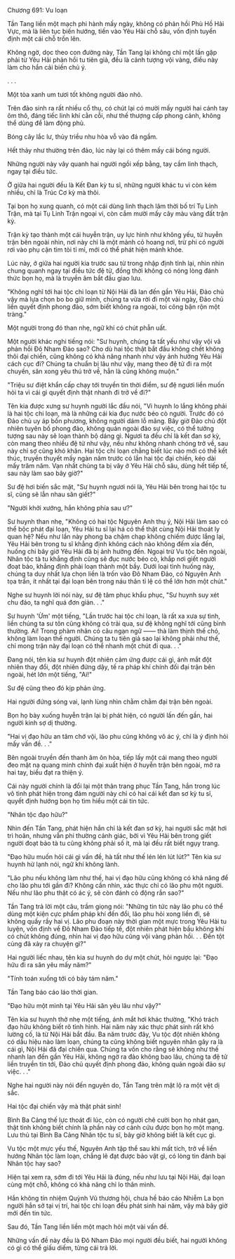 




Chương 691: Vu loạn


Tần Tang liền một mạch phi hành mấy ngày, không có phản hồi Phù Hồ Hải Vực, mà là liên tục biến hướng, tiến vào Yêu Hải chỗ sâu, vốn định tuyển định một cái chỗ trốn lên.

Không ngờ, dọc theo con đường này, Tần Tang lại không chỉ một lần gặp phải từ Yêu Hải phản hồi tu tiên giả, đều là cảnh tượng vội vàng, điều này làm cho hắn cải biến chủ ý.

. . .

Một tòa xanh um tươi tốt không người đảo nhỏ.

Trên đảo sinh ra rất nhiều cổ thụ, có chút lại có mười mấy người hai cánh tay ôm thô, đáng tiếc linh khí cằn cỗi, như thế thượng cấp phong cảnh, không thể dùng để làm động phủ.

Bóng cây lắc lư, thủy triều nhu hòa vỗ vào đá ngầm.

Hết thảy như thường trên đảo, lúc này lại có thêm mấy cái bóng người.

Những người này vây quanh hai người ngồi xếp bằng, tay cầm linh thạch, ngay tại điều tức.

Ở giữa hai người đều là Kết Đan kỳ tu sĩ, những người khác tu vi còn kém nhiều, chỉ là Trúc Cơ kỳ mà thôi.

Tại bọn họ xung quanh, có một cái dùng linh thạch lâm thời bố trí Tụ Linh Trận, mà tại Tụ Linh Trận ngoại vi, còn cắm mười mấy cây màu vàng đất trận kỳ.

Trận kỳ tạo thành một cái huyễn trận, uy lực hình như không yếu, từ huyễn trận bên ngoài nhìn, nơi này chỉ là một mảnh cỏ hoang nơi, trừ phi có người rơi vào phụ cận tìm tòi tỉ mỉ, mới có thể phát hiện mánh khóe.

Lúc này, ở giữa hai người kia trước sau từ trong nhập định tỉnh lại, nhìn nhìn chung quanh ngay tại điều tức đệ tử, đồng thời không có nóng lòng đánh thức bọn họ, mà là truyền âm bắt đầu giao lưu.

"Không nghĩ tới hai tộc chi loạn từ Nội Hải đã lan đến gần Yêu Hải, Đảo chủ vậy mà lựa chọn bo bo giữ mình, chúng ta vừa rời đi một vài ngày, Đảo chủ liền quyết định phong đảo, sớm biết không ra ngoài, toi công bận rộn một tràng."

Một người trong đó than nhẹ, ngữ khí có chút phẫn uất.

Một người khác nghi tiếng nói: "Sư huynh, chúng ta tất yếu như vậy vội vã phản hồi Đô Nham Đảo sao? Cho dù hai tộc thật bắt đầu không chết không thôi đại chiến, cũng không có khả năng nhanh như vậy ảnh hưởng Yêu Hải cách cục đi? Chúng ta chuẩn bị lâu như vậy, mang theo đệ tử đi ra một chuyến, săn xong yêu thú trở về, hẳn là cũng không muộn."

"Triệu sư điệt khẩn cấp chạy tới truyền tin thời điểm, sư đệ ngươi liền muốn hỏi ta vì cái gì quyết định thật nhanh đi trở về đi?"

Tên kia được xưng sư huynh người lắc đầu nói, "Vi huynh lo lắng không phải là hai tộc chi loạn, mà là những cái kia đục nước béo cò người. Trước đó có Đảo chủ uy áp bốn phương, không người dám lỗ mãng. Bây giờ Đảo chủ đột nhiên tuyên bố phong đảo, không quản ngoài đảo sự việc, có thể tưởng tượng sau này sẽ loạn thành bộ dáng gì. Ngươi ta đều chỉ là kết đan sơ kỳ, còn mang theo nhiều đệ tử như vậy, nếu như không nhanh chóng trở về, sau này chỉ sợ cũng khó khăn. Hai tộc chi loạn chẳng biết lúc nào mới có thể kết thúc, truyền thuyết mấy ngàn năm trước có lần hai tộc đại chiến, kéo dài mấy trăm năm. Vạn nhất chúng ta bị vây ở Yêu Hải chỗ sâu, dùng hết tiếp tế, sau này làm sao bây giờ?"

Sư đệ hơi biến sắc mặt, "Sư huynh ngươi nói là, Yêu Hải bên trong hai tộc tu sĩ, cũng sẽ lẫn nhau săn giết?"

"Người khởi xướng, hắn không phía sau ư?"

Sư huynh than nhẹ, "Không có hai tộc Nguyên Anh thụ ý, Nội Hải làm sao có thể bộc phát đại loạn, Yêu Hải tu sĩ lại há có thể thật cùng Nội Hải thoát ly quan hệ? Nếu như lần này phong ba chậm chạp không chiếm được lắng lại, Yêu Hải bên trong tu sĩ khẳng định không cách nào không đếm xỉa đến, huống chi bây giờ Yêu Hải đã bị ảnh hưởng đến. Ngoại trừ Vu tộc bên ngoài, Nhân tộc tà tu khẳng định cũng sẽ đục nước béo cò, khắp nơi giết người đoạt bảo, khẳng định phải loạn thành một bầy. Dưới loại tình huống này, chúng ta duy nhất lựa chọn liền là trốn vào Đô Nham Đảo, có Nguyên Anh tọa trấn, ít nhất tại đại loạn bên trong náu thân tỉ lệ có thể lớn hơn một chút."

Nghe sư huynh lời nói này, sư đệ tâm phục khẩu phục, "Sư huynh suy xét chu đáo, ta nghĩ quá đơn giản. . ."

Sư huynh 'Ừm' một tiếng, "Lần trước hai tộc chi loạn, là rất xa xưa sự tình, liền chúng ta sư tôn cũng không có trải qua, sư đệ không nghĩ tới cũng bình thường. Ai! Trong phàm nhân có câu ngạn ngữ —— thà làm thịnh thế chó, không làm loạn thế người. Chúng ta tu tiên giả sao lại không phải như thế, chỉ mong trận này đại loạn có thể nhanh một chút đi qua. . ."

Đang nói, tên kia sư huynh đột nhiên cảm ứng được cái gì, ánh mắt đột nhiên thay đổi, đột nhiên đứng dậy, tế ra pháp khí chính đối đại trận bên ngoài, hét lớn một tiếng, "Ai!"

Sư đệ cũng theo đó kịp phản ứng.

Hai người đứng sóng vai, lạnh lùng nhìn chằm chằm đại trận bên ngoài.

Bọn họ bày xuống huyễn trận lại bị phát hiện, có người lấn đến gần, hai người kinh sợ dị thường.

"Hai vị đạo hữu an tâm chớ vội, lão phu cũng không vô ác ý, chỉ là ý định hỏi mấy vấn đề. . ."

Bên ngoài truyền đến thanh âm ôn hòa, tiếp lấy một cái mang theo người đeo mặt nạ quang minh chính đại xuất hiện ở huyễn trận bên ngoài, mở ra hai tay, biểu đạt ra thiện ý.

Cái này người chính là đổi lại một thân trang phục Tần Tang, hắn trong lúc vô tình phát hiện trong đám người này chỉ có hai cái kết đan sơ kỳ tu sĩ, quyết định hướng bọn họ tìm hiểu một cái tin tức.

"Nhân tộc đạo hữu?"

Nhìn đến Tần Tang, phát hiện hắn chỉ là kết đan sơ kỳ, hai người sắc mặt hơi trì hoãn, nhưng vẫn phi thường cảnh giác, bởi vì Yêu Hải bên trong giết người đoạt bảo tà tu cũng không phải số ít, mà lại đều rất biết ngụy trang.

"Đạo hữu muốn hỏi cái gì vấn đề, hà tất như thế lén lén lút lút?" Tên kia sư huynh hừ lạnh nói, ngữ khí không lành.

"Lão phu nếu không làm như thế, hai vị đạo hữu cũng không có khả năng để cho lão phu tới gần đi? Không cần nhìn, xác thực chỉ có lão phu một người. Nếu như lão phu thật có ác ý, sẽ còn đánh cỏ động rắn sao?"

Tần Tang trả lời một câu, trầm giọng nói: "Những tin tức này lão phu có thể dùng một kiện cực phẩm pháp khí đến đổi, lão phu hỏi xong liền đi, sẽ không quấy rầy hai vị. Lão phu đoạn này thời gian một mực trong Yêu Hải tu luyện, vốn định về Đô Nham Đảo tiếp tế, đột nhiên phát hiện bầu không khí có chút không đúng, nhìn hai vị đạo hữu cũng vội vàng phản hồi. . . Đến tột cùng đã xảy ra chuyện gì?"

Hai người liếc nhau, tên kia sư huynh do dự một chút, hỏi ngược lại: "Đạo hữu đi ra săn yêu mấy năm?"

"Tính toán xuống tới có bảy tám năm."

Tần Tang báo cáo láo thời gian.

"Đạo hữu một mình tại Yêu Hải săn yêu lâu như vậy?"

Tên kia sư huynh thở nhẹ một tiếng, ánh mắt hơi khác thường, "Khó trách đạo hữu không biết rõ tình hình. Hai năm này xác thực phát sinh rất khó lường cố, là từ Nội Hải bắt đầu. Ba năm trước đây, Vu tộc đột nhiên không có dấu hiệu nào làm loạn, chúng ta cũng không biết nguyên nhân gây ra là cái gì, Nội Hải đã đại chiến qua. Chúng ta vốn cho rằng sẽ không như thế nhanh lan đến gần Yêu Hải, không ngờ ra đảo không bao lâu, chúng ta đệ tử liền truyền tin tới, Đảo chủ quyết định phong đảo, không quản ngoài đảo sự việc. . ."

Nghe hai người này nói đến nguyên do, Tần Tang trên mặt lộ ra một vệt dị sắc.

Hai tộc đại chiến vậy mà thật phát sinh!

Bình Ba Cảng thế lực thoát đi lúc, còn có người chê cười bọn họ nhát gan, thật tình không biết chính là phần này cơ cảnh cứu được bọn họ một mạng. Lưu thủ tại Bình Ba Cảng Nhân tộc tu sĩ, bây giờ không biết là kết cục gì.

Vu tộc một mực yếu thế, Nguyên Anh tập thể sau khi mất tích, trở về liền hướng Nhân tộc làm loạn, chẳng lẽ đạt được bảo vật gì, có lòng tin đánh bại Nhân tộc hay sao?

Hiện tại xem ra, sớm đi tới Yêu Hải là đúng, nếu như lưu tại Nội Hải, đại loạn cùng một chỗ, không có khả năng chỉ lo thân mình.

Hắn không tín nhiệm Quỳnh Vũ thương hội, chưa hề báo cáo Nhiễm La bọn người hắn sở tại vị trí, hai tộc chi loạn đều phát sinh hai năm, vậy mà bây giờ mới đến tin tức.

Sau đó, Tần Tang liền liền một mạch hỏi một vài vấn đề.

Những vấn đề này đều là Đô Nham Đảo mọi người đều biết, hai người không có gì có thể giấu diếm, từng cái trả lời.





